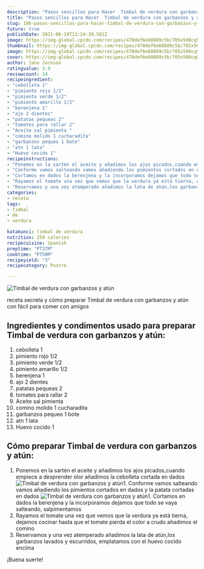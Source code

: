 ```yaml
---
description: "Pasos sencillos para Hacer  Timbal de verdura con garbanzos y atún"
title: "Pasos sencillos para Hacer  Timbal de verdura con garbanzos y atún"
slug: 186-pasos-sencillos-para-hacer-timbal-de-verdura-con-garbanzos-y-atun
future: true
publishDate: 2021-06-19T11:24:39.581Z
image: https://img-global.cpcdn.com/recipes/470def6e60889c5b/705x500cq90/timbal-de-verdura-con-garbanzos-y-atun-foto-principal.jpg
thumbnail: https://img-global.cpcdn.com/recipes/470def6e60889c5b/705x500cq90/timbal-de-verdura-con-garbanzos-y-atun-foto-principal.jpg
image: https://img-global.cpcdn.com/recipes/470def6e60889c5b/705x500cq90/timbal-de-verdura-con-garbanzos-y-atun-foto-principal.jpg
cover: https://img-global.cpcdn.com/recipes/470def6e60889c5b/705x500cq90/timbal-de-verdura-con-garbanzos-y-atun-foto-principal.jpg
author: Jane Jackson
ratingvalue: 3.9
reviewcount: 14
recipeingredient:
- "cebolleta 1"
- "pimiento rojo 1/2"
- "pimiento verde 1/2"
- "pimiento amarillo 1/2"
- "berenjena 1"
- "ajo 2 dientes"
- "patatas pequeas 2"
- "tomates para rallar 2"
- "Aceite sal pimienta "
- "comino molido 1 cucharadita"
- "garbanzos pequeo 1 bote"
- "atn 1 lata"
- "Huevo cocido 1"
recipeinstructions:
- "Ponemos en la sartén el aceite y añadimos los ajos picados,cuando empiece a desprender olor añadimos la cebolleta cortada en dados"
- "Conforme vamos salteando vamos añadiendo los pimientos cortados en dados y la patata cortadas en dados"
- "Cortamos en dados la berenjena y la incorporamos dejamos que todo se vaya salteando, salpimentamos"
- "Rayamos el tomate una vez que vemos que la verdura ya está tierna, dejamos cocinar hasta que el tomate pierda el color a crudo añadimos el comino"
- "Reservamos y una vez atemperado añadimos la lata de atún,los garbanzos lavados y escurridos, emplatamos con el huevo cocido encima"
categories:
- receta
tags:
- timbal
- de
- verdura

katakunci: timbal de verdura 
nutrition: 259 calories
recipecuisine: Spanish
preptime: "PT37M"
cooktime: "PT50M"
recipeyield: "3"
recipecategory: Postre

---
```



![Timbal de verdura con garbanzos y atún](https://img-global.cpcdn.com/recipes/470def6e60889c5b/705x500cq90/timbal-de-verdura-con-garbanzos-y-atun-foto-principal.jpg)

receta secreta y cómo preparar Timbal de verdura con garbanzos y atún con fácil para comer con amigos

<!--inarticleads1-->

## Ingredientes y condimentos usado para preparar Timbal de verdura con garbanzos y atún:

1. cebolleta 1
1. pimiento rojo 1/2
1. pimiento verde 1/2
1. pimiento amarillo 1/2
1. berenjena 1
1. ajo 2 dientes
1. patatas pequeas 2
1. tomates para rallar 2
1. Aceite sal pimienta 
1. comino molido 1 cucharadita
1. garbanzos pequeo 1 bote
1. atn 1 lata
1. Huevo cocido 1



<!--inarticleads2-->

## Cómo preparar Timbal de verdura con garbanzos y atún:

1. Ponemos en la sartén el aceite y añadimos los ajos picados,cuando empiece a desprender olor añadimos la cebolleta cortada en dados
<img src="https://img-global.cpcdn.com/steps/8f5fb73dde73d72a/160x128cq70/foto-del-paso-1-de-la-receta-timbal-de-verdura-con-garbanzos-y-atun.jpg" alt="Timbal de verdura con garbanzos y atún">1. Conforme vamos salteando vamos añadiendo los pimientos cortados en dados y la patata cortadas en dados
<img src="https://img-global.cpcdn.com/steps/25b495b60c337d8b/160x128cq70/foto-del-paso-2-de-la-receta-timbal-de-verdura-con-garbanzos-y-atun.jpg" alt="Timbal de verdura con garbanzos y atún">1. Cortamos en dados la berenjena y la incorporamos dejamos que todo se vaya salteando, salpimentamos
1. Rayamos el tomate una vez que vemos que la verdura ya está tierna, dejamos cocinar hasta que el tomate pierda el color a crudo añadimos el comino
1. Reservamos y una vez atemperado añadimos la lata de atún,los garbanzos lavados y escurridos, emplatamos con el huevo cocido encima



¡Buena suerte!

